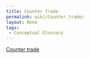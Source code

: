 ```yaml
---
title: Counter trade
permalink: wiki/Counter_trade/
layout: None
tags:
 - Conceptual Glossary
---
```


[Counter trade](https://en.wikipedia.org/wiki/Counter_trade)

